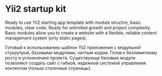 # Yii2 startup kit
Ready to use Yii2 starting app template with module structire, basic modules, clear code. 
Ready for unlimited growth and project complexity. Basic modules allow you to create 
a website with a flexible, reliable content management system (only static pages).

Готовый к использованию шаблон Yii2 приложения c модульной стукрутрой, базовыми модулями,
чистым кодом. Готов к безлимитному росту и усложнению проекта. Существующе базовые модули
позволяют создать сайт с гибкой, надежной системой управления контентом (только статичные страницы).
